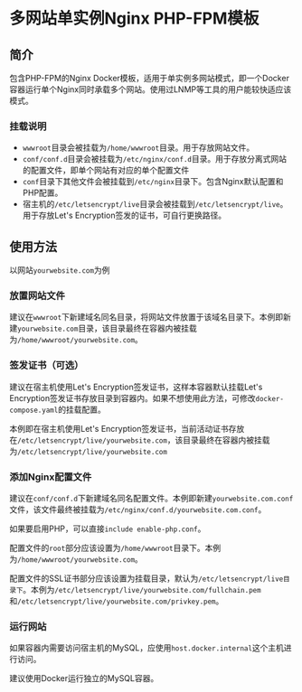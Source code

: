 # 多网站单实例Nginx PHP-FPM模板

## 简介

包含PHP-FPM的Nginx Docker模板，适用于单实例多网站模式，即一个Docker容器运行单个Nginx同时承载多个网站。使用过LNMP等工具的用户能较快适应该模式。

### 挂载说明

* ```wwwroot```目录会被挂载为```/home/wwwroot```目录。用于存放网站文件。
* ```conf/conf.d```目录会被挂载为```/etc/nginx/conf.d```目录。用于存放分离式网站的配置文件，即单个网站有对应的单个配置文件
* ```conf```目录下其他文件会被挂载到```/etc/nginx```目录下。包含Nginx默认配置和PHP配置。
* 宿主机的```/etc/letsencrypt/live```目录会被挂载到```/etc/letsencrypt/live```。用于存放Let's Encryption签发的证书，可自行更换路径。

## 使用方法

以网站```yourwebsite.com```为例

### 放置网站文件

建议在```wwwroot```下新建域名同名目录，将网站文件放置于该域名目录下。本例即新建```yourwebsite.com```目录，该目录最终在容器内被挂载为```/home/wwwroot/yourwebsite.com```。

### 签发证书（可选）

建议在宿主机使用Let's Encryption签发证书，这样本容器默认挂载Let's Encryption签发证书存放目录到容器内。如果不想使用此方法，可修改```docker-compose.yaml```的挂载配置。

本例即在宿主机使用Let's Encryption签发证书，当前活动证书存放在```/etc/letsencrypt/live/yourwebsite.com```，该目录最终在容器内被挂载为```/etc/letsencrypt/live/yourwebsite.com```

### 添加Nginx配置文件

建议在```conf/conf.d```下新建域名同名配置文件。本例即新建```yourwebsite.com.conf```文件，该文件最终被挂载为```/etc/nginx/conf.d/yourwebsite.com.conf```。

如果要启用PHP，可以直接```include enable-php.conf```。

配置文件的```root```部分应该设置为```/home/wwwroot```目录下。本例为```/home/wwwroot/yourwebsite.com```。

配置文件的SSL证书部分应该设置为挂载目录，默认为```/etc/letsencrypt/live目录下```。本例为```/etc/letsencrypt/live/yourwebsite.com/fullchain.pem```和```/etc/letsencrypt/live/yourwebsite.com/privkey.pem```。

### 运行网站

如果容器内需要访问宿主机的MySQL，应使用```host.docker.internal```这个主机进行访问。

建议使用Docker运行独立的MySQL容器。